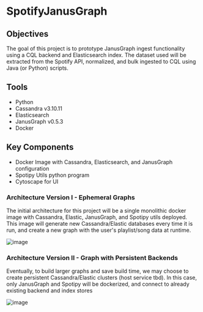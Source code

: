 # SpotifyJanusGraph

## Objectives
The goal of this project is to prototype JanusGraph ingest functionality using a CQL backend and Elasticsearch index. The dataset used will be extracted from the Spotify API, normalized, and bulk ingested to CQL using Java (or Python) scripts.

## Tools
- Python
- Cassandra v3.10.11
- Elasticsearch
- JanusGraph v0.5.3
- Docker

## Key Components
- Docker Image with Cassandra, Elasticsearch, and JanusGraph configuration
- Spotipy Utils python program
- Cytoscape for UI

### Architecture Version I - Ephemeral Graphs
The initial architecture for this project will be a single monolithic docker image with Cassandra, Elastic, JanusGraph, and Spotipy utils deployed. This image will generate new Cassandra/Elastic databases every time it is run, and create a new graph with the user's playlist/song data at runtime.

![image](https://user-images.githubusercontent.com/17954995/121594742-79180380-ca0b-11eb-892f-ac7707d0ac0b.png)

### Architecture Version II - Graph with Persistent Backends
Eventually, to build larger graphs and save build time, we may choose to create persistent Cassandra/Elastic clusters (host service tbd). In this case, only JanusGraph and Spotipy will be dockerized, and connect to already existing backend and index stores

![image](https://user-images.githubusercontent.com/17954995/121595598-6d790c80-ca0c-11eb-80d3-e7f005fd7ce6.png)


